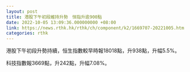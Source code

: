 ```yaml
---
layout: post
title: 港股下午初段維持升勢　恒指升逾900點
date: 2022-10-05 13:09:36.000000000 +08:00
link: https://news.rthk.hk/rthk/ch/component/k2/1669707-20221005.htm
categories: rthk
---
```


港股下午初段升勢持續，恒生指數較早時報18018點，升938點，升幅5.5%。

科技指數報3669點，升242點，升幅7.08%。
